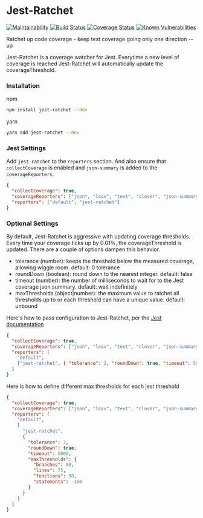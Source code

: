 # Jest-Ratchet

[![Maintainability](https://api.codeclimate.com/v1/badges/dcf0bf468746ec3dc221/maintainability)](https://codeclimate.com/github/markis/jest-ratchet/maintainability)
[![Build Status](https://travis-ci.org/markis/jest-ratchet.svg?branch=master)](https://travis-ci.org/markis/jest-ratchet)
[![Coverage Status](https://coveralls.io/repos/github/markis/jest-ratchet/badge.svg?branch=master)](https://coveralls.io/github/markis/jest-ratchet?branch=master)
[![Known Vulnerabilities](https://snyk.io/test/github/markis/jest-ratchet/badge.svg?targetFile=package.json)](https://snyk.io/test/github/markis/jest-ratchet?targetFile=package.json)

Ratchet up code coverage - keep test coverage going only one direction -- up

Jest-Ratchet is a coverage watcher for Jest. Everytime a new level of coverage is reached Jest-Ratchet will automatically update the coverageThreshold.

### Installation

npm

```bash
npm install jest-ratchet --dev
```

yarn

```bash
yarn add jest-ratchet --dev
```

### Jest Settings

Add `jest-ratchet` to the `reporters` section. And also ensure that `collectCoverage` is enabled and `json-summary` is added to the `coverageReporters`.

```json
{
  "collectCoverage": true,
  "coverageReporters": ["json", "lcov", "text", "clover", "json-summary"],
  "reporters": ["default", "jest-ratchet"]
}
```

### Optional Settings

By default, Jest-Ratchet is aggressive with updating coverage thresholds. Every time your coverage ticks up by 0.01%, the coverageThreshold is updated. There are a couple of options dampen this behavior.

- tolerance (number): keeps the threshold below the measured coverage, allowing wiggle room. default: 0 tolerance
- roundDown (boolean): round down to the nearest integer. default: false
- timeout (number): the number of milliseconds to wait for to the Jest coverage json summary. default: wait indefinitely
- maxThresholds (object|number): the maximum value to ratchet all thresholds up to or each threshold can have a unique value. default: unbound

Here's how to pass configuration to Jest-Ratchet, per the [Jest documentation](https://jestjs.io/docs/en/configuration.html#reporters-array-modulename-modulename-options)

```json
{
  "collectCoverage": true,
  "coverageReporters": ["json", "lcov", "text", "clover", "json-summary"],
  "reporters": [
    "default",
    ["jest-ratchet", { "tolerance": 2, "roundDown": true, "timeout": 5000, "maxThresholds": 90 }]
  ]
}
```

Here is how to define different max thresholds for each jest threshold

```json
{
  "collectCoverage": true,
  "coverageReporters": ["json", "lcov", "text", "clover", "json-summary"],
  "reporters": [
    "default",
    [
      "jest-ratchet",
      {
        "tolerance": 2,
        "roundDown": true,
        "timeout": 5000,
        "maxThresholds": {
          "branches": 80,
          "lines": 75,
          "functions": 90,
          "statements": -100
        }
      }
    ]
  ]
}
```
